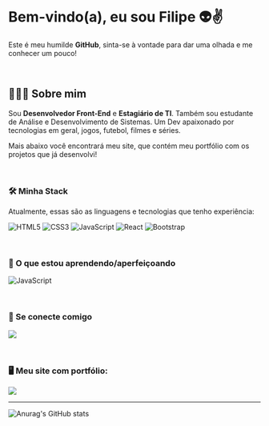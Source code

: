 # Bem-vindo(a), eu sou Filipe 👽✌️
Este é meu humilde __GitHub__, sinta-se à vontade para dar uma olhada e me conhecer um pouco!

<br>

## 👨🏻‍💻 Sobre mim
Sou __Desenvolvedor Front-End__ e __Estagiário de TI__. Também sou estudante de Análise e Desenvolvimento de Sistemas. Um Dev apaixonado por tecnologias em geral, jogos, futebol, filmes e séries.

Mais abaixo você encontrará meu site, que contém meu portfólio com os projetos que já desenvolvi!

<br>

### 🛠 Minha Stack
Atualmente, essas são as linguagens e tecnologias que tenho experiência:

![HTML5](https://img.shields.io/badge/HTML5-E34F26?style=for-the-badge&logo=html5&logoColor=white)
![CSS3](https://img.shields.io/badge/CSS3-1572B6?style=for-the-badge&logo=css3&logoColor=white)
![JavaScript](https://img.shields.io/badge/JavaScript-F7DF1E?style=for-the-badge&logo=javascript&logoColor=black)
![React](https://img.shields.io/badge/React-20232A?style=for-the-badge&logo=react&logoColor=61DAFB)
![Bootstrap](https://img.shields.io/badge/Bootstrap-563D7C?style=for-the-badge&logo=bootstrap&logoColor=white)

<br>

### 🎯 O que estou aprendendo/aperfeiçoando
![JavaScript](https://img.shields.io/badge/JavaScript-F7DF1E?style=for-the-badge&logo=javascript&logoColor=black)

<br>

### 🤝 Se conecte comigo
<a href="https://www.linkedin.com/in/filipegallo/"> <img align="center" src="https://img.shields.io/badge/LinkedIn-0077B5?style=for-the-badge&logo=linkedin&logoColor=white" /> </a>

<br>

### 🖥 Meu site com portfólio:
<a href="https://github.com/filipegallodev/portfolio-react">
  <img align="center" src="https://github-readme-stats.vercel.app/api/pin?username=filipegallodev&repo=portfolio-react&theme=github_dark" />
</a>

<hr>

![Anurag's GitHub stats](https://github-readme-stats.vercel.app/api?username=filipegallodev&show_icons=true&include_all_commits=true&theme=github_dark)
